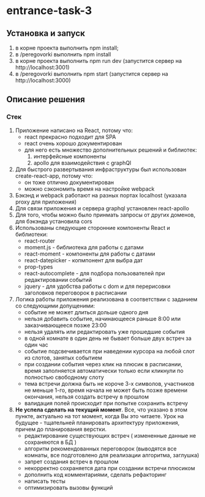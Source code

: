 # entrance-task-3

## Установка и запуск

1. в корне проекта выполнить npm install;
2. в /peregovorki выполнить npm install
3. в корне проекта выполнить npm run dev (запустится сервер на http://localhost:3001)
4. в /peregovorki выполнить npm start (запустится сервер на http://localhost:3000)

## Описание решения

### Стек

1. Приложение написано на React, потому что:
	* react прекрасно подходит для SPA
	* react очень хорошо документирован
	* для него есть множество дополнительных решений и библиотек:
		1. интерфейсные компоненты
		2. apollo для взаимодействия с graphQl
2. Для быстрого развертывания инфраструктуры был использован create-react-app, потому что:
	* он тоже отлично документирован
	* можно сэкономить время на настройке webpack
3. Бэкэнд и webpack работают на разных портах localhost (указала proxy для приложения)
4. Для связи приложения и сервера graphql установлен react-apollo 
5. Для того, чтобы можно было принмать запросы от других доменов, для бэкэнда установила cors
6. Использованы следующие сторонние компоненты React и библиотеки: 
	* react-router
	* moment.js - библиотека для работы с датами 
	* react-moment - компоненты для работы с датами 
	* react-datepicker - копмпонент для выбра дат 
	* prop-types
	* react-autocomplete - для подбора пользователей при редактировании событий
	* jquery - для удобства работы с dom и для перерисовки заголовков переговорок в расписании
7. Логика работы приложения реализована в соответствии с заданием со следующими допущеними: 
    * событие не может длиться дольше одного дня
    * нельзя добавить событие, начинающееся раньше 8:00 или заказчивающееся позже 23:00
    * нельзя удалять или редактировать уже прошедшие события
    * в одной комнате в один день не бывает больше двух встреч за один час
    * событие подсвечивается при наведении курсора на любой слот из слотов, занятых событием
    * при создании события через клик на плюсик в расписании, время заполняется
    автоматически только если кликнули по полностью свободному слоту
    * тема встречи должна быть не короче 3-х символов, участников не меньше 1-го, время начала не может быть позже времени окончания, нельзя создать встречу в прошлом
    * валидация полей происходит при попытке сохранить встречу
8. **Не успела сделать на текущий момент**. Все, что указано в этом пункте, актуально на тот момент, когда Вы это читаете. Урок на будущее - тщательней планировать архитектуру приложения, причем до планирования верстки.
    * редактирование существующих встреч ( измененные данные не сохраняются в БД )
    * алгоритм рекомендованных переговорок (выводятся все комнаты, все подготовлено для реализации алгоритма, заглушка)
    * запрет создания встреч в прошлом 
    * некорректно сохраняется дата при создании встречи плюсиком
    * дополнить код комментариями, сделать рефакторинг
    * написать тесты
    * оптимизировать вызовы функций

